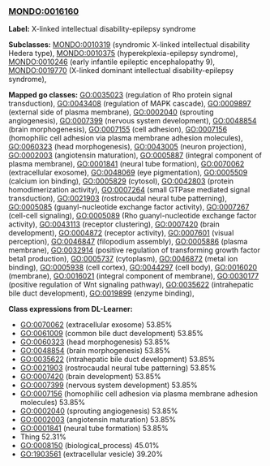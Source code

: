 
### [MONDO:0016160](http://purl.obolibrary.org/obo/MONDO_0016160)
**Label:** X-linked intellectual disability-epilepsy syndrome

**Subclasses:** [MONDO:0010319](http://purl.obolibrary.org/obo/MONDO_0010319) (syndromic X-linked intellectual disability Hedera type), [MONDO:0010375](http://purl.obolibrary.org/obo/MONDO_0010375) (hyperekplexia-epilepsy syndrome), [MONDO:0010246](http://purl.obolibrary.org/obo/MONDO_0010246) (early infantile epileptic encephalopathy 9), [MONDO:0019770](http://purl.obolibrary.org/obo/MONDO_0019770) (X-linked dominant intellectual disability-epilepsy syndrome), 

**Mapped go classes:** [GO:0035023](http://purl.obolibrary.org/obo/GO_0035023) (regulation of Rho protein signal transduction), [GO:0043408](http://purl.obolibrary.org/obo/GO_0043408) (regulation of MAPK cascade), [GO:0009897](http://purl.obolibrary.org/obo/GO_0009897) (external side of plasma membrane), [GO:0002040](http://purl.obolibrary.org/obo/GO_0002040) (sprouting angiogenesis), [GO:0007399](http://purl.obolibrary.org/obo/GO_0007399) (nervous system development), [GO:0048854](http://purl.obolibrary.org/obo/GO_0048854) (brain morphogenesis), [GO:0007155](http://purl.obolibrary.org/obo/GO_0007155) (cell adhesion), [GO:0007156](http://purl.obolibrary.org/obo/GO_0007156) (homophilic cell adhesion via plasma membrane adhesion molecules), [GO:0060323](http://purl.obolibrary.org/obo/GO_0060323) (head morphogenesis), [GO:0043005](http://purl.obolibrary.org/obo/GO_0043005) (neuron projection), [GO:0002003](http://purl.obolibrary.org/obo/GO_0002003) (angiotensin maturation), [GO:0005887](http://purl.obolibrary.org/obo/GO_0005887) (integral component of plasma membrane), [GO:0001841](http://purl.obolibrary.org/obo/GO_0001841) (neural tube formation), [GO:0070062](http://purl.obolibrary.org/obo/GO_0070062) (extracellular exosome), [GO:0048069](http://purl.obolibrary.org/obo/GO_0048069) (eye pigmentation), [GO:0005509](http://purl.obolibrary.org/obo/GO_0005509) (calcium ion binding), [GO:0005829](http://purl.obolibrary.org/obo/GO_0005829) (cytosol), [GO:0042803](http://purl.obolibrary.org/obo/GO_0042803) (protein homodimerization activity), [GO:0007264](http://purl.obolibrary.org/obo/GO_0007264) (small GTPase mediated signal transduction), [GO:0021903](http://purl.obolibrary.org/obo/GO_0021903) (rostrocaudal neural tube patterning), [GO:0005085](http://purl.obolibrary.org/obo/GO_0005085) (guanyl-nucleotide exchange factor activity), [GO:0007267](http://purl.obolibrary.org/obo/GO_0007267) (cell-cell signaling), [GO:0005089](http://purl.obolibrary.org/obo/GO_0005089) (Rho guanyl-nucleotide exchange factor activity), [GO:0043113](http://purl.obolibrary.org/obo/GO_0043113) (receptor clustering), [GO:0007420](http://purl.obolibrary.org/obo/GO_0007420) (brain development), [GO:0004872](http://purl.obolibrary.org/obo/GO_0004872) (receptor activity), [GO:0007601](http://purl.obolibrary.org/obo/GO_0007601) (visual perception), [GO:0046847](http://purl.obolibrary.org/obo/GO_0046847) (filopodium assembly), [GO:0005886](http://purl.obolibrary.org/obo/GO_0005886) (plasma membrane), [GO:0032914](http://purl.obolibrary.org/obo/GO_0032914) (positive regulation of transforming growth factor beta1 production), [GO:0005737](http://purl.obolibrary.org/obo/GO_0005737) (cytoplasm), [GO:0046872](http://purl.obolibrary.org/obo/GO_0046872) (metal ion binding), [GO:0005938](http://purl.obolibrary.org/obo/GO_0005938) (cell cortex), [GO:0044297](http://purl.obolibrary.org/obo/GO_0044297) (cell body), [GO:0016020](http://purl.obolibrary.org/obo/GO_0016020) (membrane), [GO:0016021](http://purl.obolibrary.org/obo/GO_0016021) (integral component of membrane), [GO:0030177](http://purl.obolibrary.org/obo/GO_0030177) (positive regulation of Wnt signaling pathway), [GO:0035622](http://purl.obolibrary.org/obo/GO_0035622) (intrahepatic bile duct development), [GO:0019899](http://purl.obolibrary.org/obo/GO_0019899) (enzyme binding), 

**Class expressions from DL-Learner:**

- [GO:0070062](http://purl.obolibrary.org/obo/GO_0070062) (extracellular exosome) 53.85%
- [GO:0061009](http://purl.obolibrary.org/obo/GO_0061009) (common bile duct development) 53.85%
- [GO:0060323](http://purl.obolibrary.org/obo/GO_0060323) (head morphogenesis) 53.85%
- [GO:0048854](http://purl.obolibrary.org/obo/GO_0048854) (brain morphogenesis) 53.85%
- [GO:0035622](http://purl.obolibrary.org/obo/GO_0035622) (intrahepatic bile duct development) 53.85%
- [GO:0021903](http://purl.obolibrary.org/obo/GO_0021903) (rostrocaudal neural tube patterning) 53.85%
- [GO:0007420](http://purl.obolibrary.org/obo/GO_0007420) (brain development) 53.85%
- [GO:0007399](http://purl.obolibrary.org/obo/GO_0007399) (nervous system development) 53.85%
- [GO:0007156](http://purl.obolibrary.org/obo/GO_0007156) (homophilic cell adhesion via plasma membrane adhesion molecules) 53.85%
- [GO:0002040](http://purl.obolibrary.org/obo/GO_0002040) (sprouting angiogenesis) 53.85%
- [GO:0002003](http://purl.obolibrary.org/obo/GO_0002003) (angiotensin maturation) 53.85%
- [GO:0001841](http://purl.obolibrary.org/obo/GO_0001841) (neural tube formation) 53.85%
- Thing 52.31%
- [GO:0008150](http://purl.obolibrary.org/obo/GO_0008150) (biological_process) 45.01%
- [GO:1903561](http://purl.obolibrary.org/obo/GO_1903561) (extracellular vesicle) 39.20%


